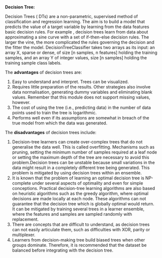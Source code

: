 **Decision Tree:**

Decision Trees ( DTs) are a non-parametric, supervised method of classification and regression learning. The aim is to build a model that predicts the value of a target variable by learning from the data features basic decision rules. For example , decision trees learn from data about approximating a sine curve with a set of if-then-else decision rules. The larger the vine, the more complicated the rules governing the decision and the fitter the model.
DecisionTreeClassifier takes two arrays as its input: an array X, sparse or dense, of size [n samples, n features] holding the training samples, and an array Y of integer values, size [n samples] holding the training sample class labels.


The __advantages__ of decision trees are:
1) Easy to understand and interpret. Trees can be visualized.
2) Requires little preparation of the results. Other strategies also involve data normalisation, generating dummy variables and eliminating blank values. Remember that this module does not support missing values, however.
3) The cost of using the tree (i.e., predicting data) in the number of data points used to train the tree is logarithmic. 
4) Performs well even if its assumptions are somewhat in breach of the true model from which the data was generated.

The __disadvantages__ of decision trees include:
1) Decision-tree learners can create over-complex trees that do not generalise the data well. This is called overfitting. Mechanisms such as pruning, setting the minimum number of samples required at a leaf node or setting the maximum depth of the tree are necessary to avoid this problem.Decision trees can be unstable because small variations in the data might result in a completely different tree being generated. This problem is mitigated by using decision trees within an ensemble.
2) It is known that the problem of learning an optimal decision tree is NP-complete under several aspects of optimality and even for simple conceptions. Practical decision-tree learning algorithms are also based on heuristic algorithms such as the greedy algorithm, where optimal decisions are made locally at each node. These algorithms can not guarantee that the decision tree which is globally optimal would return. It can be mitigated by training several trees in a learner ensemble, where the features and samples are sampled randomly with replacement.
3) There are concepts that are difficult to understand, as decision trees can not easily articulate them, such as difficulties with XOR, parity or multiplexer.
4) Learners from decision-making tree build biased trees when other groups dominate. Therefore, it is recommended that the dataset be balanced before integrating with the decision tree.
